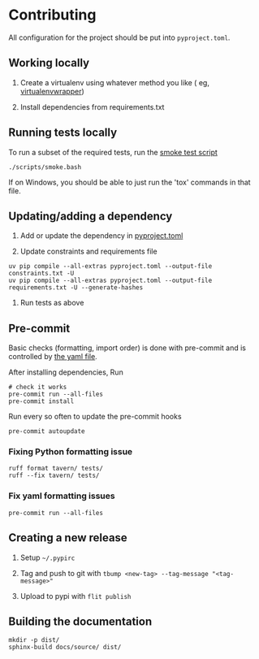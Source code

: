 # Contributing

All configuration for the project should be put into `pyproject.toml`.

## Working locally

1. Create a virtualenv using whatever method you like (
   eg, [virtualenvwrapper](https://virtualenvwrapper.readthedocs.io/))

1. Install dependencies from requirements.txt

## Running tests locally

To run a subset of the required tests, run the [smoke test script](/scripts/smoke.bash)

    ./scripts/smoke.bash

If on Windows, you should be able to just run the 'tox' commands in that file.

## Updating/adding a dependency

1. Add or update the dependency in [pyproject.toml](/pyproject.toml)

1. Update constraints and requirements file

```shell
uv pip compile --all-extras pyproject.toml --output-file constraints.txt -U
uv pip compile --all-extras pyproject.toml --output-file requirements.txt -U --generate-hashes
```

1. Run tests as above

## Pre-commit

Basic checks (formatting, import order) is done with pre-commit and is controlled by [the yaml file](/.pre-commit-config.yaml).

After installing dependencies, Run

    # check it works
    pre-commit run --all-files
    pre-commit install

Run every so often to update the pre-commit hooks

    pre-commit autoupdate

### Fixing Python formatting issue

    ruff format tavern/ tests/
    ruff --fix tavern/ tests/

### Fix yaml formatting issues

    pre-commit run --all-files

## Creating a new release

1. Setup `~/.pypirc`

1. Tag and push to git with `tbump <new-tag> --tag-message "<tag-message>"`

1. Upload to pypi with `flit publish`

## Building the documentation

```shell
mkdir -p dist/
sphinx-build docs/source/ dist/
```